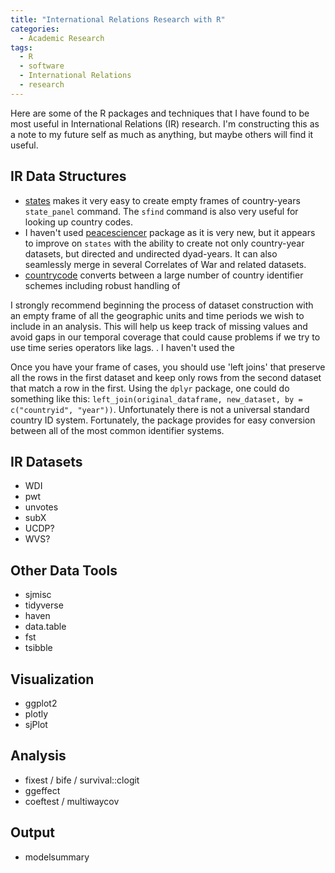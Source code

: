 ```yaml
---
title: "International Relations Research with R"
categories:
  - Academic Research
tags:
  - R
  - software
  - International Relations
  - research
---
```


Here are some of the R packages and techniques that I have found to be most useful in International Relations (IR) research. I'm constructing this as a note to my future self as much as anything, but maybe others will find it useful.

## IR Data Structures

- [states](https://github.com/andybega/states) makes it very easy to create empty frames of country-years `state_panel` command. The `sfind` command is also very useful for looking up country codes.
- I haven't used [peacesciencer](https://github.com/svmiller/peacesciencer) package as it is very new, but it appears to improve on `states` with the ability to create not only country-year datasets, but directed and undirected dyad-years. It can also seamlessly merge in several Correlates of War and related datasets. 
- [countrycode](https://github.com/vincentarelbundock/countrycode) converts between a large number of country identifier schemes including robust handling of 

I strongly recommend beginning the process of dataset construction with an empty frame of all the geographic units and time periods we wish to include in an analysis. This will help us keep track of missing values and avoid gaps in our temporal coverage that could cause problems if we try to use time series operators like lags. . I haven't used the 

Once you have your frame of cases, you should use 'left joins' that preserve all the rows in the first dataset and keep only rows from the second dataset that match a row in the first. Using the `dplyr` package, one could do something like this: `left_join(original_dataframe, new_dataset, by = c("countryid", "year"))`. Unfortunately there is not a universal standard country ID system. Fortunately, the   package provides for easy conversion between all of the most common identifier systems.

## IR Datasets

- WDI
- pwt
- unvotes
- subX
- UCDP?
- WVS?

## Other Data Tools

- sjmisc
- tidyverse
- haven
- data.table
- fst
- tsibble

## Visualization

- ggplot2
- plotly
- sjPlot

## Analysis

- fixest / bife / survival::clogit
- ggeffect
- coeftest / multiwaycov

## Output

- modelsummary